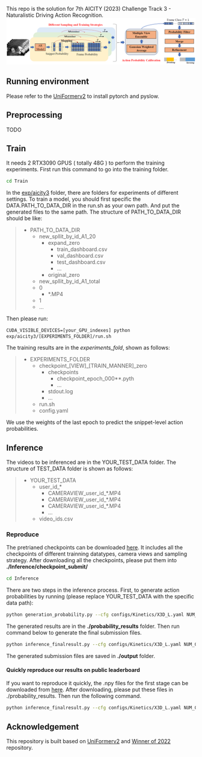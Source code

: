 

This repo is the solution for 7th AICITY (2023) Challenge Track 3 - Naturalistic Driving Action Recognition.
![framework](framework.png)

## Running environment

Please refer to the [UniFormerv2](https://github.com/OpenGVLab/UniFormerV2) to install pytorch and pyslow.

## Preprocessing
TODO

## Train
It needs 2 RTX3090 GPUS ( totally 48G ) to perform the training experiments.
First run this command to go into the training folder. 
```bash
cd Train
```
In the [exp/aicity3](Train/exp/aicity3) folder, there are folders for experiments of different settings.
To train a model, you should first specific the DATA.PATH_TO_DATA_DIR in the run.sh as your own path. And put the generated files to the same path.
The structure of PATH_TO_DATA_DIR should be like:
>   * PATH_TO_DATA_DIR
>     * new_spllit_by_id_A1_20
>       * expand_zero
>         * train_dashboard.csv
>         * val_dashboard.csv
>         * test_dashboard.csv
>         * ...
>       * original_zero
>     * new_spllit_by_id_A1_total
>     * 0
>       * *.MP4 
>     * 1
>     * ...

Then please run:
```
CUDA_VISIBLE_DEVICES=[your_GPU_indexes] python exp/aicity3/[EXPERIMENTS_FOLDER]/run.sh
```
The training results are in the  _experiments_fold_, shown as follows:
>   * EXPERIMENTS_FOLDER
>     * checkpoint_[VIEW]_[TRAIN_MANNER]_zero
>       * checkpoints
>         * checkpoint_epoch_000**.pyth
>         * ...
>       * stdout.log
>       * ...
>     * run.sh
>      * config.yaml

We use the weights of the last epoch to predict the snippet-level action probabilities.


## Inference
<!-- The format of inference should be similar with the A2 dataset, which is provided by 2023 AI City Challenge. The format of A2 dataset as follows: -->
The videos to be inferenced are in the YOUR_TEST_DATA folder. The structure of TEST_DATA folder is shown as follows:
>   * YOUR_TEST_DATA
>     * user_id_*
>       * CAMERAVIEW_user_id_*.MP4
>       * CAMERAVIEW_user_id_*.MP4
>       * CAMERAVIEW_user_id_*.MP4
>       * ...
>     * video_ids.csv
### Reproduce
The pretrianed checkpoints can be downloaded [here](https://baidu.com). It includes all the checkpoints of different trainning datatypes, camera views and sampling strategy. After downloading all the checkpoints, please put them into **./Inference/checkpoint_submit/**
```bash
cd Inference
```

<!-- First, including action probability calibration result generation and efficient action localization. -->
<!-- Please run the following commands to reproduce our results in sequence. -->
There are two steps in the inference process. First, to generate action probabilities by running (please replace YOUR_TEST_DATA with the specific data path):
```bash
python generation_probability.py --cfg configs/Kinetics/X3D_L.yaml NUM_GPUS 1 TRAIN.ENABLE False DATA.PATH_TO_DATA_DIR [YOUR_TEST_DATA]
```
<!-- The results of the first stage will appear in ./probability_results -->
The generated results are in the **./probability_results** folder. Then run command below to generate the final submission files.
```bash
python inference_finalresult.py --cfg configs/Kinetics/X3D_L.yaml NUM_GPUS 1 TRAIN.ENABLE False DATA.PATH_TO_DATA_DIR [YOUR_TEST_DATA]
```
<!-- DATA.PATH_TO_DATA_DIR: path to Test Dataset (e.g., A2, B) -->
The generated submission files are saved in **./output** folder.

#### Quickly reproduce our results on public leaderboard
If you want to reproduce it quickly, the .npy files for the first stage can be downloaded from [here](https://baidu.com). After downloading, please put these files in ./probability_results. Then run the following command.

```bash
python inference_finalresult.py --cfg configs/Kinetics/X3D_L.yaml NUM_GPUS 1 TRAIN.ENABLE False DATA.PATH_TO_DATA_DIR [YOUR_TEST_DATA]
```



## Acknowledgement

This repository is built based on [UniFormerv2](https://github.com/OpenGVLab/UniFormerV2) and [Winner of 2022](https://github.com/VTCC-uTVM) repository.


